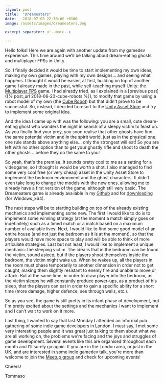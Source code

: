 ```yaml
---
layout: post
title:  "Dreameaters"
date:   2018-07-08 22:30:00 +0100
image: /assets/images/dreameaters.png

excerpt_separator: <!--more-->

---
```

Hello folks! Here we are again with another update from my gamedev experience. This time around we'll be talking about dream-eating ghosts and multiplayer FPSs in Unity.

<!--more-->

So, I finally decided it would be time to start implementing my own ideas, making my own games, playing with my own designs... and seeing what happens. I thought it would be easier, at first, building on top of another game I already made in the past, while self-teaching myself Unity: the [Multiplayer FPS](https://github.com/oddlord/gamedev-projects/tree/master/unity/MultiplayerFPS) game. I had already tried, as I explained in a [previous post]({% post_url 2018-06-20-cube-robots %}), to modify that game by using a robot model of my own (the [Cube Robot](https://github.com/oddlord/blender-cube-robot)) but that didn't prove to be successful. So, instead, I decided to resort to the [Unity Asset Store](https://assetstore.unity.com/) and try to implement some original idea.

And the idea I came up with was the following: you are a small, cute dream-eating ghost who wanders the night in search of a sleepy victim to feast on. As you finally find your prey, you soon realise that other ghosts have find the same potential victim and in the spirit world, just as in the physical one, one rule stands above anything else... only the strongest will eat! So you are left with no other option than to get your ghostly rifle and shoot to death the other ghosts... before they do the same to you!

So yeah, that's the premise. It sounds pretty cool to me as a setting for a videogame, so I thought is would be worth a shot. I also managed to find some very cool free (or very cheap) asset in the Unity Asset Store to implement the bedroom environment and the ghost characters. It didn't even take long to change the models with the new ones, allowing me to already have a first version of the game, although still very basic. The Dreameaters game is already available in my [Github](https://github.com/oddlord/unity-dreameaters) and for [downloading](https://github.com/oddlord/unity-dreameaters/raw/master/Dreameaters/Release/Dreameaters-win_x64.zip) (for Windows_x64).

The next steps will be to starting building on top of the already existing mechanics and implementing some new. The first I would like to do is to implement some winning strategy (at the moment a match simply goes on indefinitely) such as a timed match or a match based on a maximum number of available lives. Next, I would like to find some good model of an entire house (and not just the bedroom as it is at the moment), so that the players would have more space to play and will be able to think of more articulate strategies. Last but not least, I would like to implement a unique mechanic: the sleeping victim. The idea is that in the bedroom can be found the victim, sound asleep, but if the players shoot themselves inside the bedroom, the victim might wake up. When he wakes up, all the players in the room must phase temporarily to another dimension in order not to get caught, making them slightly resistant to enemy fire and unable to move or attack. But at the same time, in order to draw player into the bedroom, as the victim sleeps he will constantly produce power-ups, as a product of his sleep, that the players can eat in order to gain a specific ability for a short time (more damage, higher defence, see through walls, etc.).

So as you see, the game is still pretty in its infant phase of development, but I'm pretty excited about the settings and the mechanics I want to implement and I can't wait to work on it more.

Last thing, I wanted to say that last Monday I attended an informal pub gathering of some indie game developers in London. I must say, I met some very interesting people and it was great just talking to them about what we are all working on, the problems we're facing and the joys and struggles of game development. Several events like this are organised throughout each month and I'll surely go again. If you are in the London area, or just in the UK, and are interested in some indie gamedev talk, you're more than welcome to join the [Meetup group](https://www.meetup.com/London-Indie-Game-Developers/) and check for upcoming events!

Cheers!

Tommaso
